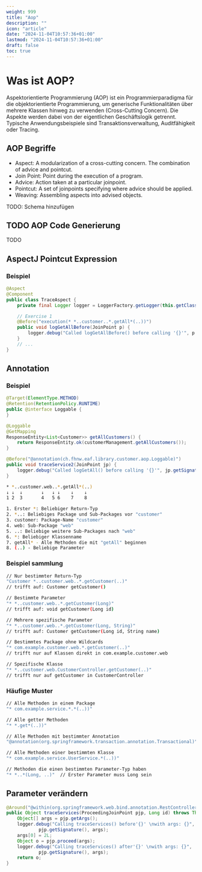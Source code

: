 ```yaml
---
weight: 999
title: "Aop"
description: ""
icon: "article"
date: "2024-11-04T10:57:36+01:00"
lastmod: "2024-11-04T10:57:36+01:00"
draft: false
toc: true
---
```


# Was ist AOP?

Aspektorientierte Programmierung (AOP) ist ein Programmierparadigma
für die objektorientierte Programmierung, um generische
Funktionalitäten über mehrere Klassen hinweg zu verwenden
(Cross-Cutting Concern). Die Aspekte werden dabei von der
eigentlichen Geschäftslogik getrennt. Typische Anwendungsbeispiele
sind Transaktionsverwaltung, Auditfähigkeit oder Tracing.

## AOP Begriffe

- Aspect: A modularization of a
cross-cutting concern. The
combination of advice and
pointcut.
- Join Point: Point during the
execution of a program.
- Advice: Action taken at a
particular joinpoint.
- Pointcut: A set of joinpoints
specifying where advice should be
applied.
- Weaving: Assembling aspects into
advised objects.

TODO: Schema hinzufügen

## TODO AOP Code Generierung

TODO

## AspectJ Pointcut Expression

### Beispiel

```java
@Aspect
@Component
public class TraceAspect {
    private final Logger logger = LoggerFactory.getLogger(this.getClass());

    // Exercise 1
    @Before("execution(* *..customer..*.getAll*(..))")
    public void logGetAllBefore(JoinPoint p) {
        logger.debug("Called logGetAllBefore() before calling '{}'", p.getSignature());
    }
    // ...
}
```

## Annotation

### Beispiel

```java
@Target(ElementType.METHOD)
@Retention(RetentionPolicy.RUNTIME)
public @interface Loggable {
}

@Loggable
@GetMapping
ResponseEntity<List<Customer>> getAllCustomers() {
    return ResponseEntity.ok(customerManagement.getAllCustomers());
}

@Before("@annotation(ch.fhnw.eaf.library.customer.aop.Loggable)")
public void traceService2(JoinPoint jp) {
    logger.debug("Called logGetAll() before calling '{}'", jp.getSignature());
}
```

```bash
* *..customer.web..*.getAll*(..)
↓ ↓  ↓       ↓   ↓ ↓    ↓    ↓
1 2  3       4   5 6    7    8

1. Erster *: Beliebiger Return-Typ
2. *..: Beliebiges Package und Sub-Packages vor "customer"
3. customer: Package-Name "customer"
4. web: Sub-Package "web"
5. ..: Beliebige weitere Sub-Packages nach "web"
6. *: Beliebiger Klassenname
7. getAll* - Alle Methoden die mit "getAll" beginnen
8. (..) - Beliebige Parameter
```

### Beispiel sammlung

```bash
// Nur bestimmter Return-Typ
"Customer *..customer.web..*.getCustomer(..)"
// trifft auf: Customer getCustomer()

// Bestimmte Parameter
"* *..customer.web..*.getCustomer(Long)"
// trifft auf: void getCustomer(Long id)

// Mehrere spezifische Parameter
"* *..customer.web..*.getCustomer(Long, String)"
// trifft auf: Customer getCustomer(Long id, String name)

// Bestimmtes Package ohne Wildcards
"* com.example.customer.web.*.getCustomer(..)"
// trifft nur auf Klassen direkt in com.example.customer.web

// Spezifische Klasse
"* *..customer.web.CustomerController.getCustomer(..)"
// trifft nur auf getCustomer in CustomerController
```

### Häufige Muster

```bash
// Alle Methoden in einem Package
"* com.example.service.*.*(..))"

// Alle getter Methoden
"* *.get*(..))"

// Alle Methoden mit bestimmter Annotation
"@annotation(org.springframework.transaction.annotation.Transactional)"

// Alle Methoden einer bestimmten Klasse
"* com.example.service.UserService.*(..))"

// Methoden die einen bestimmten Parameter-Typ haben
"* *..*(Long, ..)"  // Erster Parameter muss Long sein
```

## Parameter verändern

```java
@Around("@within(org.springframework.web.bind.annotation.RestController) && args(id)")
public Object traceServices(ProceedingJoinPoint pjp, Long id) throws Throwable {
    Object[] args = pjp.getArgs();
    logger.debug("Calling traceServices() before'{}' \nwith args: {}",
            pjp.getSignature(), args);
    args[0] = 2L;
    Object o = pjp.proceed(args);
    logger.debug("Calling traceServices() after'{}' \nwith args: {}",
            pjp.getSignature(), args);
    return o;
}
```